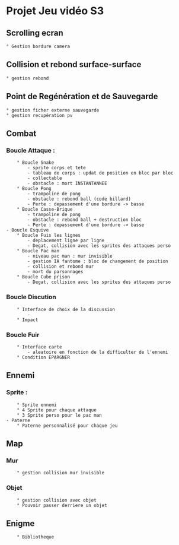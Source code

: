 # Projet Jeu vidéo S3

## Scrolling ecran
	° Gestion bordure camera 

## Collision et rebond surface-surface
	° gestion rebond 

## Point de Regénération et de Sauvegarde 
	° gestion ficher externe sauvegarde 
	° gestion recupération pv 

## Combat 
### Boucle Attaque : 
		° Boucle Snake
			- sprite corps et tete
			- tableau de corps : updat de position en bloc par bloc 
			- collectable 
			- obstacle : mort INSTANTANNEE
		° Boucle Pong
			- trampoline de pong
			- obstacle : rebond ball (code billard)
			- Perte : depassement d'une bordure -> basse
		° Boucle Casse-Brique
			- trampoline de pong 
			- obstacle : rebond ball + destruction bloc 
			- Perte : depassement d'une bordure -> basse 
	- Boucle Esquive 
		° Boucle Fuis les lignes 
			- deplacement ligne par ligne 
			- Degat, collision avec les sprites des attaques perso
		° Boucle Pac man
			- niveau pac man : mur invisible 
			- gestion IA fantome : bloc de changement de position 
			- collision et rebond mur
			- mort du parsonnages 
		° Boucle Cube prison
			- Degat, collision avec les sprites des attaques perso
### Boucle Discution 
		° Interface de choix de la discussion 
			-
		° Impact 
		
### Boucle Fuir 
		° Interface carte 
			- aleatoire en fonction de la difficulter de l'ennemi
		° Condition EPARGNER
    
## Ennemi 
### Sprite : 
		° Sprite ennemi
		° 4 Sprite pour chaque attaque 
		° 3 Sprite perso pour le pac man
	- Paterne 
		° Paterne personnalisé pour chaque jeu

## Map 
### Mur 
		° gestion collision mur invisible
### Objet 
		° gestion collision avec objet
		° Pouvoir passer derriere un objet
## Enigme
		° Bibliotheque
